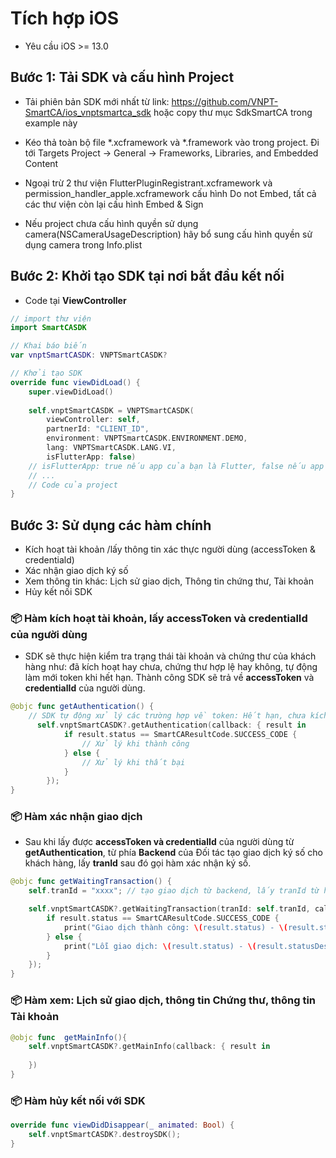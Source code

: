 # Tích hợp iOS

-    Yêu cầu iOS >= 13.0

## Bước 1: Tải SDK và cấu hình Project
-    Tải phiên bản SDK mới nhất từ link: https://github.com/VNPT-SmartCA/ios_vnptsmartca_sdk hoặc copy thư mục SdkSmartCA trong example này

-    Kéo thả toàn bộ file *.xcframework và *.framework vào trong project. Đi tới Targets Project -> General -> Frameworks, Libraries, and Embedded Content

-    Ngoại trừ 2 thư viện FlutterPluginRegistrant.xcframework và permission_handler_apple.xcframework cấu hình Do not Embed, tất cả các thư viện còn lại cấu hình Embed & Sign

-    Nếu project chưa cấu hình quyền sử dụng camera(NSCameraUsageDescription) hãy bổ sung cấu hình quyền sử dụng camera trong Info.plist

## Bước 2: Khởi tạo SDK tại nơi bắt đầu kết nối
- Code tại **ViewController**
```swift
// import thư viện
import SmartCASDK

// Khai báo biến
var vnptSmartCASDK: VNPTSmartCASDK?

// Khởi tạo SDK 
override func viewDidLoad() {
    super.viewDidLoad()
        
    self.vnptSmartCASDK = VNPTSmartCASDK(
        viewController: self,
        partnerId: "CLIENT_ID",
        environment: VNPTSmartCASDK.ENVIRONMENT.DEMO,
        lang: VNPTSmartCASDK.LANG.VI,
        isFlutterApp: false)
    // isFlutterApp: true nếu app của bạn là Flutter, false nếu app của bạn là native
    // ... 
    // Code của project
}
```

## Bước 3: Sử dụng các hàm chính
<!-- - Đăng ký cấp chứng thư số -->
- Kích hoạt tài khoản /lấy thông tin xác thực người dùng (accessToken & credentiald)
- Xác nhận giao dịch ký số
- Xem thông tin khác: Lịch sử giao dịch, Thông tin chứng thư, Tài khoản
- Hủy kết nối SDK

### 📦 Hàm kích hoạt tài khoản, lấy accessToken và credentialId của người dùng

- SDK sẽ thực hiện kiểm tra trạng thái tài khoản và chứng thư của khách hàng như: đã kích hoạt hay chưa, chứng thư hợp lệ hay không, tự động làm mới token khi hết hạn. Thành công SDK sẽ trả về **accessToken** và **credentialId** của người dùng.
```swift
@objc func getAuthentication() {
    // SDK tự động xử lý các trường hợp về token: Hết hạn, chưa kích hoạt...
      self.vnptSmartCASDK?.getAuthentication(callback: { result in
            if result.status == SmartCAResultCode.SUCCESS_CODE {
                // Xử lý khi thành công
            } else {
                // Xử lý khi thất bại
            }
        });
}
```
### 📦 Hàm xác nhận giao dịch

- Sau khi lấy được **accessToken và credentialId** của người dùng từ **getAuthentication**, từ phía **Backend** của Đối tác tạo giao dịch ký số cho khách hàng, lấy **tranId** sau đó gọi hàm xác nhận ký số.

```swift
@objc func getWaitingTransaction() {
    self.tranId = "xxxx"; // tạo giao dịch từ backend, lấy tranId từ hệ thống VNPT SmartCA trả về

    self.vnptSmartCASDK?.getWaitingTransaction(tranId: self.tranId, callback: { result in
        if result.status == SmartCAResultCode.SUCCESS_CODE {
            print("Giao dịch thành công: \(result.status) - \(result.statusDesc) - \(result.data)");
        } else {
            print("Lỗi giao dịch: \(result.status) - \(result.statusDesc) - \(result.data)");
        }
    });
}
```

### 📦 Hàm xem: Lịch sử giao dịch, thông tin Chứng thư, thông tin Tài khoản

```swift
@objc func  getMainInfo(){
    self.vnptSmartCASDK?.getMainInfo(callback: { result in
        
    })
}
```

### 📦 Hàm hủy kết nối với SDK

```swift
override func viewDidDisappear(_ animated: Bool) {
    self.vnptSmartCASDK?.destroySDK();
}
```
